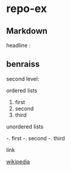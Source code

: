 
# repo-ex

## Markdown

headline :

## benraiss

second level:

ordered lists

1. first
2. second
3. third

unordered lists

-. first
-. second
-. third

link


[wikipedia](https://www.wikipedia.org/)
